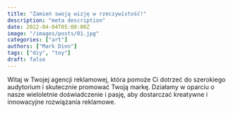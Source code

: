 ```yaml
---
title: "Zamień swoją wizję w rzeczywistość!"
description: "meta description"
date: 2022-04-04T05:00:00Z
image: "/images/posts/01.jpg"
categories: ["art"]
authors: ["Mark Dinn"]
tags: ["diy", "toy"]
draft: false
---
```


Witaj w Twojej agencji reklamowej, która pomoże Ci dotrzeć do szerokiego audytorium i skutecznie promować Twoją markę. Działamy w oparciu o nasze wieloletnie doświadczenie i pasję, aby dostarczać kreatywne i innowacyjne rozwiązania reklamowe.
